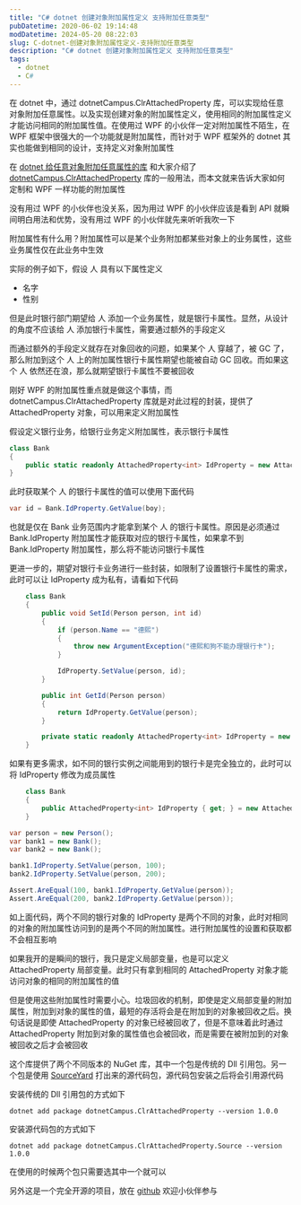 ```yaml
---
title: "C# dotnet 创建对象附加属性定义 支持附加任意类型"
pubDatetime: 2020-06-02 19:14:48
modDatetime: 2024-05-20 08:22:03
slug: C-dotnet-创建对象附加属性定义-支持附加任意类型
description: "C# dotnet 创建对象附加属性定义 支持附加任意类型"
tags:
  - dotnet
  - C#
---
```





在 dotnet 中，通过 dotnetCampus.ClrAttachedProperty 库，可以实现给任意对象附加任意属性。以及实现创建对象的附加属性定义，使用相同的附加属性定义才能访问相同的附加属性值。在使用过 WPF 的小伙伴一定对附加属性不陌生，在 WPF 框架中很强大的一个功能就是附加属性，而针对于 WPF 框架外的 dotnet 其实也能做到相同的设计，支持定义对象附加属性

<!--more-->


<!-- CreateTime:6/3/2020 3:14:48 PM -->



在 [dotnet 给任意对象附加任意属性的库](https://blog.csdn.net/lindexi_gd/article/details/106427397) 和大家介绍了 [dotnetCampus.ClrAttachedProperty](https://github.com/dotnet-campus/dotnetCampus.ClrAttachedProperty ) 库的一般用法，而本文就来告诉大家如何定制和 WPF 一样功能的附加属性

没有用过 WPF 的小伙伴也没关系，因为用过 WPF 的小伙伴应该是看到 API 就瞬间明白用法和优势，没有用过 WPF 的小伙伴就先来听听我吹一下

附加属性有什么用？附加属性可以是某个业务附加都某些对象上的业务属性，这些业务属性仅在此业务中生效

实际的例子如下，假设 人 具有以下属性定义

- 名字
- 性别

但是此时银行部门期望给 人 添加一个业务属性，就是银行卡属性。显然，从设计的角度不应该给 人 添加银行卡属性，需要通过额外的手段定义

而通过额外的手段定义就存在对象回收的问题，如果某个 人 穿越了，被 GC 了，那么附加到这个 人 上的附加属性银行卡属性期望也能被自动 GC 回收。而如果这个 人 依然还在浪，那么就期望银行卡属性不要被回收

刚好 WPF 的附加属性重点就是做这个事情，而 dotnetCampus.ClrAttachedProperty 库就是对此过程的封装，提供了 AttachedProperty 对象，可以用来定义附加属性

假设定义银行业务，给银行业务定义附加属性，表示银行卡属性

```csharp
class Bank
{
	public static readonly AttachedProperty<int> IdProperty = new AttachedProperty<int>();
}
```

此时获取某个 人 的银行卡属性的值可以使用下面代码

```csharp
var id = Bank.IdProperty.GetValue(boy);
```

也就是仅在 Bank 业务范围内才能拿到某个 人 的银行卡属性。原因是必须通过 Bank.IdProperty 附加属性才能获取对应的银行卡属性，如果拿不到 Bank.IdProperty 附加属性，那么将不能访问银行卡属性

更进一步的，期望对银行卡业务进行一些封装，如限制了设置银行卡属性的需求，此时可以让 IdProperty 成为私有，请看如下代码

```csharp
    class Bank
    {
        public void SetId(Person person, int id)
        {
            if (person.Name == "德熙")
            {
                throw new ArgumentException("德熙和狗不能办理银行卡");
            }

            IdProperty.SetValue(person, id);
        }

        public int GetId(Person person)
        {
            return IdProperty.GetValue(person);
        }

        private static readonly AttachedProperty<int> IdProperty = new AttachedProperty<int>();
    }
```

如果有更多需求，如不同的银行实例之间能用到的银行卡是完全独立的，此时可以将 IdProperty 修改为成员属性

```csharp
    class Bank
    {
        public AttachedProperty<int> IdProperty { get; } = new AttachedProperty<int>();
    }

var person = new Person();
var bank1 = new Bank();
var bank2 = new Bank();

bank1.IdProperty.SetValue(person, 100);
bank2.IdProperty.SetValue(person, 200);

Assert.AreEqual(100, bank1.IdProperty.GetValue(person));
Assert.AreEqual(200, bank2.IdProperty.GetValue(person));
```

如上面代码，两个不同的银行对象的 IdProperty 是两个不同的对象，此时对相同的对象的附加属性访问到的是两个不同的附加属性。进行附加属性的设置和获取都不会相互影响

如果我开的是瞬间的银行，我只是定义局部变量，也是可以定义 AttachedProperty 局部变量。此时只有拿到相同的 AttachedProperty 对象才能访问对象的相同的附加属性的值

但是使用这些附加属性时需要小心。垃圾回收的机制，即使是定义局部变量的附加属性，附加到对象的属性的值，最短的存活将会是在附加到的对象被回收之后。换句话说是即使 AttachedProperty 的对象已经被回收了，但是不意味着此时通过 AttachedProperty 附加到对象的属性值也会被回收，而是需要在被附加到的对象被回收之后才会被回收

这个库提供了两个不同版本的 NuGet 库，其中一个包是传统的 Dll 引用包。另一个包是使用 [SourceYard](https://github.com/dotnet-campus/SourceYard) 打出来的源代码包，源代码包安装之后将会引用源代码

安装传统的 Dll 引用包的方式如下

```
dotnet add package dotnetCampus.ClrAttachedProperty --version 1.0.0
```

安装源代码包的方式如下

```
dotnet add package dotnetCampus.ClrAttachedProperty.Source --version 1.0.0
```

在使用的时候两个包只需要选其中一个就可以

另外这是一个完全开源的项目，放在 [github](https://github.com/dotnet-campus/dotnetCampus.ClrAttachedProperty ) 欢迎小伙伴参与


